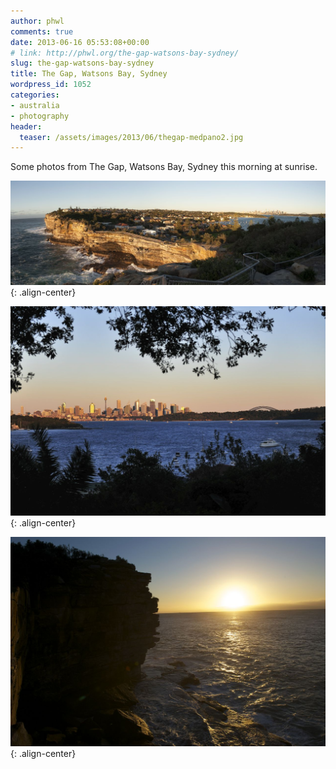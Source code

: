 ```yaml
---
author: phwl
comments: true
date: 2013-06-16 05:53:08+00:00
# link: http://phwl.org/the-gap-watsons-bay-sydney/
slug: the-gap-watsons-bay-sydney
title: The Gap, Watsons Bay, Sydney
wordpress_id: 1052
categories:
- australia
- photography
header:
  teaser: /assets/images/2013/06/thegap-medpano2.jpg
---
```


Some photos from The Gap, Watsons Bay, Sydney this morning at sunrise.

![](/assets/images/2013/06/thegap-medpano2.jpg){: .align-center}

<!-- more -->
![](/assets/images/2013/06/DSC_5172.jpg){: .align-center}

![](/assets/images/2013/06/DSC_5176.jpg){: .align-center}
